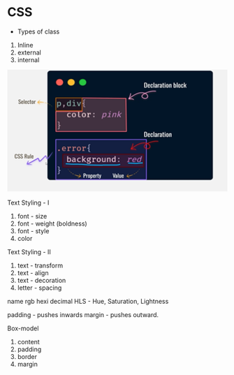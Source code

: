 # CSS

- Types of class

1. Inline
2. external
3. internal

![alt text](image.png)

Text Styling - I

1. font - size
2. font - weight (boldness)
3. font - style
4. color

Text Styling - II

1. text - transform
2. text - align
3. text - decoration
4. letter - spacing

name
rgb
hexi decimal
HLS - Hue, Saturation, Lightness

padding - pushes inwards
margin - pushes outward.

Box-model

1. content
2. padding
3. border
4. margin
